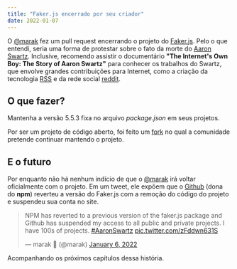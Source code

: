 ```yaml
---
title: "Faker.js encerrado por seu criador"
date: 2022-01-07
---
```


O [@marak](https://github.com/Marak/) fez um pull request encerrando o projeto do [Faker.js](https://github.com/Marak/faker.js). Pelo o que entendi, seria uma forma de protestar sobre o fato da morte do [Aaron Swartz](https://pt.wikipedia.org/wiki/Aaron_Swartz). Inclusive, recomendo assistir o documentário **"The Internet's Own Boy: The Story of Aaron Swartz"** para conhecer os trabalhos do Swartz, que envolve grandes contribuições para Internet, como a criação da tecnologia [RSS](https://pt.wikipedia.org/wiki/RSS) e da rede social [reddit](https://reddit.com).

## O que fazer?

Mantenha a versão 5.5.3 fixa no arquivo *package.json* em seus projetos.

Por ser um projeto de código aberto, foi feito um [fork](https://github.com/withshepherd/faker.js) no qual a comunidade pretende continuar mantendo o projeto.

## E o futuro

Por enquanto não há nenhum indício de que o [@marak](https://twitter.com/marak) irá voltar oficialmente com o projeto. Em um tweet, ele expõem que o [Github](https://github.com) (dona do **npm**) reverteu a versão do Faker.js com a remoção do código do projeto e suspendeu sua conta no site.

<blockquote class="twitter-tweet"><p lang="en" dir="ltr">NPM has reverted to a previous version of the faker.js package and Github has suspended my access to all public and private projects. I have 100s of projects. <a href="https://twitter.com/hashtag/AaronSwartz?src=hash&amp;ref_src=twsrc%5Etfw">#AaronSwartz</a> <a href="https://t.co/zFddwn631S">pic.twitter.com/zFddwn631S</a></p>&mdash; marak 🗿 (@marak) <a href="https://twitter.com/marak/status/1479200803948830724?ref_src=twsrc%5Etfw">January 6, 2022</a></blockquote>

Acompanhando os próximos capítulos dessa história.

